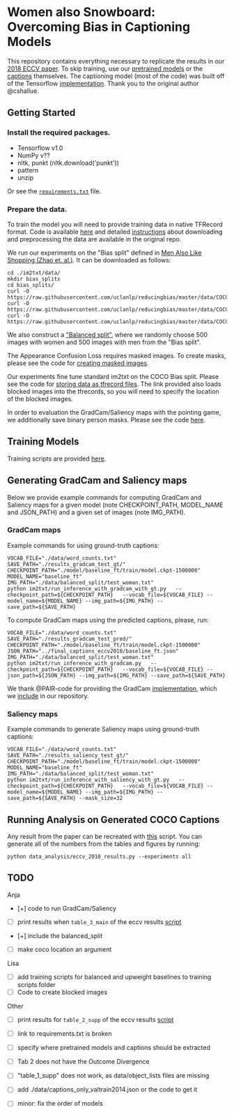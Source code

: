 # Women also Snowboard: Overcoming Bias in Captioning Models 

This repository contains everything necessary to replicate the results in our [2018 ECCV paper](https://arxiv.org/abs/1803.09797). To skip training, use our [pretrained models](https://people.eecs.berkeley.edu/~lisa_anne/snowboard_misc/final_weights_eccv2018.zip) or the [captions](https://people.eecs.berkeley.edu/~lisa_anne/snowboard_misc/final_captions_eccv2018.zip) themselves. The captioning model (most of the code) was built off of the Tensorflow [implementation](https://github.com/tensorflow/models/tree/master/research/im2txt). Thank you to the original author @cshallue.

## Getting Started

### Install the required packages.

- Tensorflow v1.0 
- NumPy v??
- nltk, punkt (nltk.download('punkt'))
- pattern
- unzip

Or see the [`requirements.txt`](??) file.

### Prepare the data.

To train the model you will need to provide training data in native TFRecord format. Code is available [here](im2txt/data/download_and_preprocess_mscoco.sh) and detailed [instructions](https://github.com/tensorflow/models/tree/master/research/im2txt#prepare-the-training-data) about downloading and preprocessing the data are available in the original repo.

We run our experiments on the "Bias split" defined in [Men Also Like Shopping (Zhao et. al.)](https://github.com/uclanlp/reducingbias.git). It can be downloaded as follows:

```
cd ./im2txt/data/
mkdir bias_splits
cd bias_splits/
curl -O https://raw.githubusercontent.com/uclanlp/reducingbias/master/data/COCO/dev.data
curl -O https://raw.githubusercontent.com/uclanlp/reducingbias/master/data/COCO/train.data
curl -O https://raw.githubusercontent.com/uclanlp/reducingbias/master/data/COCO/test.data
```

We also construct a ["Balanced split"](im2txt/data/balanced_split/), where we randomly choose 500 images with women and 500 images with men from the "Bias split".

The Appearance Confusion Loss requires masked images. To create masks, please see the code for [creating masked images](scripts/SegmentationMasks.ipynb).

Our experiments fine tune standard im2txt on the COCO Bias split. Please see the code for [storing data as tfrecord files](im2txt/data/build_scripts/build_mscoco_blocked_data.py). The link provided also loads blocked images into the tfrecords, so you will need to specify the location of the blocked images.

In order to evaluation the GradCam/Saliency maps with the pointing game, we additionally save binary person masks. Please see the code [here](im2txt/save_coco_person_segmentations.py).

## Training Models
Training scripts are provided [here](im2txt/train_scripts/).

## Generating GradCam and Saliency maps

Below we provide example commands for computing GradCam and Saliency maps for a given model (note CHECKPOINT_PATH, MODEL_NAME and JSON_PATH) and a given set of images (note IMG_PATH).

### GradCam maps
Example commands for using ground-truth captions:
```
VOCAB_FILE="./data/word_counts.txt"
SAVE_PATH="./results_gradcam_test_gt/"
CHECKPOINT_PATH="./model/baseline_ft/train/model.ckpt-1500000"
MODEL_NAME="baseline_ft"
IMG_PATH="./data/balanced_split/test_woman.txt"
python im2txt/run_inference_with_gradcam_with_gt.py   --checkpoint_path=${CHECKPOINT_PATH}   --vocab_file=${VOCAB_FILE} --model_name=${MODEL_NAME} --img_path=${IMG_PATH} --save_path=${SAVE_PATH}
```

To compute GradCam maps using the predicted captions, please, run:
```
VOCAB_FILE="./data/word_counts.txt"
SAVE_PATH="./results_gradcam_test_pred/"
CHECKPOINT_PATH="./model/baseline_ft/train/model.ckpt-1500000"
JSON_PATH="../final_captions_eccv2018/baseline_ft.json"
IMG_PATH="./data/balanced_split/test_woman.txt"
python im2txt/run_inference_with_gradcam.py   --checkpoint_path=${CHECKPOINT_PATH}   --vocab_file=${VOCAB_FILE} --json_path=${JSON_PATH} --img_path=${IMG_PATH} --save_path=${SAVE_PATH}
```

We thank @PAIR-code for providing the GradCam [implementation](https://github.com/PAIR-code/saliency), which we [include](gradcam) in our repository.

### Saliency maps
Example commands to generate Saliency maps using ground-truth captions:
```
VOCAB_FILE="./data/word_counts.txt"
SAVE_PATH="./results_saliency_test_gt/"
CHECKPOINT_PATH="./model/baseline_ft/train/model.ckpt-1500000"
MODEL_NAME="baseline_ft"
IMG_PATH="./data/balanced_split/test_woman.txt"
python im2txt/run_inference_with_saliency_with_gt.py   --checkpoint_path=${CHECKPOINT_PATH}   --vocab_file=${VOCAB_FILE} --model_name=${MODEL_NAME} --img_path=${IMG_PATH} --save_path=${SAVE_PATH} --mask_size=32
```

## Running Analysis on Generated COCO Captions
Any result from the paper can be recreated with [this](data_analysis/eccv_2018_results.py) script. You can generate all of the numbers from the tables and figures by running:
```
python data_analysis/eccv_2018_results.py --experiments all
```

## TODO
Anja
- [+] code to run GradCam/Saliency
- [ ] print results when `table_3_main` of the eccv results [script](im2txt/data_analysis/eccv_2018_results.py)
- [+] include the balanced_split
- [ ] make coco location an argument

Lisa
- [ ] add training scripts for balanced and upweight baselines to training scripts folder
- [ ] Code to create blocked images

Other
- [ ] print results for `table_2_supp` of the eccv results [script](im2txt/data_analysis/eccv_2018_results.py)
- [ ] link to requirements.txt is broken
- [ ] specify where pretrained models and captions should be extracted
- [ ] Tab 2 does not have the Outcome Divergence
- [ ] "table_1_supp" does not work, as data/object_lists files are missing
- [ ] add ./data/captions_only_valtrain2014.json or the code to get it
- [ ] minor: fix the order of models

